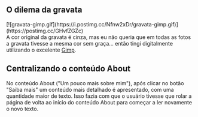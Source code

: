 <h2>O dilema da gravata</h2>
[![gravata-gimp.gif](https://i.postimg.cc/Nfnw2xDr/gravata-gimp.gif)](https://postimg.cc/GHvfZGZc)
<br>
A cor original da gravata é cinza, mas eu não queria que em todas as fotos a gravata tivesse a mesma cor sem graça... 
então tingi digitalmente utilizando o excelente <a target="_blank" href="https://www.gimp.org/">Gimp</a>.

<h2>Centralizando o conteúdo About</h2>
No conteúdo About ("Um pouco mais sobre mim"), após clicar no botão "Saiba mais" um conteúdo mais detalhado é apresentado,
com uma quantidade maior de texto. Isso fazia com que o usuário tivesse que rolar a página de volta ao início do conteúdo 
About para começar a ler novamente o novo texto.